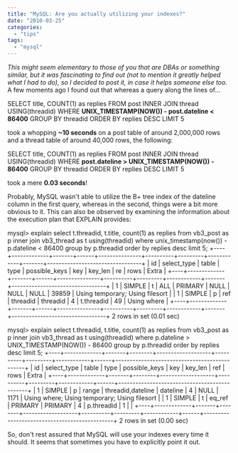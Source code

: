```yaml
---
title: "MySQL: Are you actually utilizing your indexes?"
date: "2010-03-25"
categories: 
  - "tips"
tags: 
  - "mysql"
---
```


_This might seem elementary to those of you that are DBAs or something similar, but it was fascinating to find out (not to mention it greatly helped what I had to do), so I decided to post it, in case it helps someone else too._ A few moments ago I found out that whereas a query along the lines of...

SELECT title, COUNT(1) as replies
FROM post INNER JOIN thread USING(threadid)
WHERE **UNIX\_TIMESTAMP(NOW()) - post.dateline < 86400**
GROUP BY threadid
ORDER BY replies DESC
LIMIT 5

took a whopping **~10 seconds** on a post table of around 2,000,000 rows and a thread table of around 40,000 rows, the following:

SELECT title, COUNT(1) as replies
FROM post INNER JOIN thread USING(threadid)
WHERE **post.dateline > UNIX\_TIMESTAMP(NOW()) - 86400**
GROUP BY threadid
ORDER BY replies DESC
LIMIT 5

took a mere **0.03 seconds**!

Probably, MySQL wasn't able to utilize the B+ tree index of the dateline column in the first query, whereas in the second, things were a bit more obvious to it. This can also be observed by examining the information about the execution plan that EXPLAIN provides:

mysql> explain select t.threadid, t.title, count(1) as replies from vb3\_post as p inner join vb3\_thread as t using(threadid) where unix\_timestamp(now()) - p.dateline < 86400 group by p.threadid order by replies desc limit 5;
+----+-------------+-------+------+---------------+----------+---------+------------+-------+---------------------------------+
| id | select\_type | table | type | possible\_keys | key      | key\_len | re         | rows  | Extra                           |
+----+-------------+-------+------+---------------+----------+---------+------------+-------+---------------------------------+
|  1 | SIMPLE      | t     | ALL  | PRIMARY       | NULL     | NULL    | NULL       | 39859 | Using temporary; Using filesort |
|  1 | SIMPLE      | p     | ref  | threadid      | threadid | 4       | t.threadid |    49 | Using where                     |
+----+-------------+-------+------+---------------+----------+---------+------------+-------+---------------------------------+
2 rows in set (0.01 sec)

mysql> explain select t.threadid, t.title, count(1) as replies from vb3\_post as p inner join vb3\_thread as t using(threadid) where p.dateline > UNIX\_TIMESTAMP(NOW()) - 86400 group by p.threadid order by replies desc limit 5;
+----+-------------+-------+--------+-------------------+----------+---------+------------+------+----------------------------------------------+
| id | select\_type | table | type   | possible\_keys     | key      | key\_len | ref        | rows | Extra                                        |
+----+-------------+-------+--------+-------------------+----------+---------+------------+------+----------------------------------------------+
|  1 | SIMPLE      | p     | range  | threadid,dateline | dateline | 4       | NULL       | 1171 | Using where; Using temporary; Using filesort |
|  1 | SIMPLE      | t     | eq\_ref | PRIMARY           | PRIMARY  | 4       | p.threadid |    1 |                                              |
+----+-------------+-------+--------+-------------------+----------+---------+------------+------+----------------------------------------------+
2 rows in set (0.00 sec)

So, don't rest assured that MySQL will use your indexes every time it should. It seems that sometimes you have to explicitly point it out.
